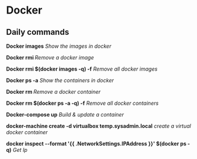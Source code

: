 # Docker


## Daily commands

**Docker images** *Show the images in docker*

**Docker rmi <imageID>** *Remove a docker image*

**Docker rmi $(docker images -q) -f** *Remove all docker images*

**Docker ps -a** *Show the containers in docker*

**Docker rm <containerID>** *Remove a docker container*

**Docker rm $(docker ps -a -q) -f** *Remove all docker containers*

**Docker-compose up** *Build & update a container*

**docker-machine create -d virtualbox temp.sysadmin.local** *create a virtual docker container*

**docker inspect --format '{{ .NetworkSettings.IPAddress }}' $(docker ps -q)** *Get Ip*
